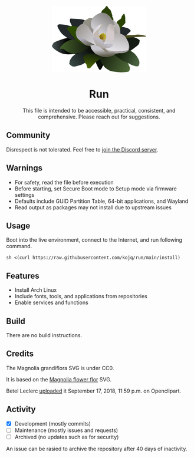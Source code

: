 <div align="center">
  <img src="LOGO.svg" height=180/>

  # Run

  This file is intended to be accessible, practical, consistent, and comprehensive. Please reach out for suggestions.
</div>

## Community

Disrespect is not tolerated. Feel free to [join the Discord server](https://discord.gg/peezNh4pS4).

## Warnings

- For safety, read the file before execution
- Before starting, set Secure Boot mode to Setup mode via firmware settings
- Defaults include GUID Partition Table, 64-bit applications, and Wayland
- Read output as packages may not install due to upstream issues

## Usage

Boot into the live environment, connect to the Internet, and run following command.

```
sh <(curl https://raw.githubusercontent.com/kojq/run/main/install)
```

## Features

- Install Arch Linux
- Include fonts, tools, and applications from repositories
- Enable services and functions

## Build

There are no build instructions.

## Credits

The Magnolia grandiflora SVG is under CC0.

It is based on the [Magnolia flower flor](https://openclipart.org/detail/306895/magnolia-flower-flor) SVG.

Betel Leclerc [uploaded](https://openclipart.org/download/306895/1537228771.svg) it September 17, 2018, 11:59 p.m. on Openclipart.

## Activity

- [x] Development (mostly commits)
- [ ] Maintenance (mostly issues and requests)
- [ ] Archived (no updates such as for security)

An issue can be rasied to archive the repository after 40 days of inactivity.
